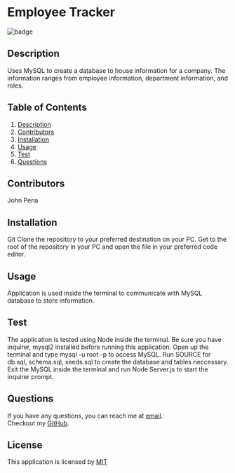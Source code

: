 # Employee Tracker

![badge](https://img.shields.io/badge/license-MIT-blue)
    

## Description
Uses MySQL to create a database to house information for a company. The information ranges from employee information, department information, and roles.

## Table of Contents
1. [Description](#description)
2. [Contributors](#contributors)
3. [Installation](#installation)
4. [Usage](#usage)
5. [Test](#test)
6. [Questions](#questions)

## Contributors
John Pena

## Installation
Git Clone the repository to your preferred destination on your PC. Get to the root of the repository in your PC and open the file in your preferred code editor.

## Usage
Application is used inside the terminal to communicate with MySQL database to store information.

## Test
The application is tested using Node inside the terminal. Be sure you have inquirer, mysql2 installed before running this application. Open up the terminal and type mysql -u root -p to access MySQL. Run SOURCE for db.sql, schema.sql, seeds.sql to create the database and tables neccessary. Exit the MySQL inside the terminal and run Node Server.js to start the inquirer prompt.

## Questions
If you have any questions, you can reach me at [email](mailto:jmp1495@gmail.com). 
<br />
Checkout my [GitHub](https://github.com/John-Pena).


## License
    

This application is licensed by [MIT](https://opensource.org/license/MIT)